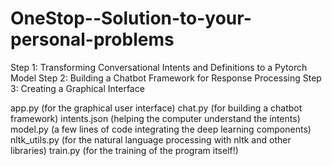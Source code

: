 # OneStop--Solution-to-your-personal-problems
Step 1: Transforming Conversational Intents and Definitions to a Pytorch Model
Step 2: Building a Chatbot Framework for Response Processing
Step 3: Creating a Graphical Interface

app.py (for the graphical user interface)
chat.py (for building a chatbot framework)
intents.json (helping the computer understand the intents)
model.py (a few lines of code integrating the deep learning components)
nltk_utils.py (for the natural language processing with nltk and other libraries)
train.py (for the training of the program itself!)
